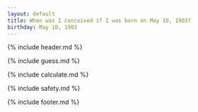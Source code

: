 ```yaml
---
layout: default
title: When was I conceived if I was born on May 10, 1903?
birthday: May 10, 1903
---
```


{% include header.md %}

{% include guess.md %}

{% include calculate.md %}

{% include safety.md %}

{% include footer.md %}



